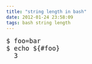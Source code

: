```yaml
---
title: "string length in bash"
date: 2012-01-24 23:58:09
tags: bash string length
---
```


<pre style="font-size:17px">
$ foo=bar
$ echo ${#foo}
  3
</pre>
